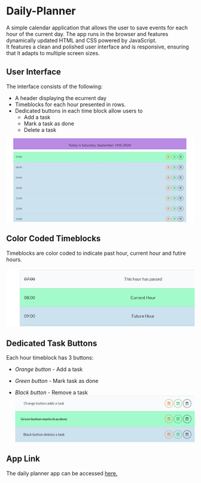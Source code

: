 # Daily-Planner

A simple calendar application that allows the user to save events for each hour of the current day.
The app runs in the browser and features dynamically updated HTML and CSS powered by JavaScript.  
It features a clean and polished user interface and is responsive, ensuring that it adapts to multiple screen sizes.

## User Interface

The interface consists of the following:

* A header displaying the ecurrent day
* Timeblocks for each hour presented in rows.
* Dedicated buttons in each time block allow users to
    * Add a task
    * Mark a task as done
    * Delete a task

![Image of Daily Planner App](/images/daily-planner.JPG)  

## Color Coded Timeblocks
Timeblocks are color coded to indicate past hour, current hour and futire hours.

![Image of Color Coded Timeblocks](/images/hourcolorcoded.JPG)

## Dedicated Task Buttons

Each hour timeblock has 3 buttons:

* *Orange button* - Add a task

* *Green button* - Mark task as done

* *Black button* - Remove a task
![Image of Daily Planner buttons](/images/buttons.JPG)

## App Link

The daily planner app can be accessed [here.](https://himanshu-sxna.github.io/daily-planner/)